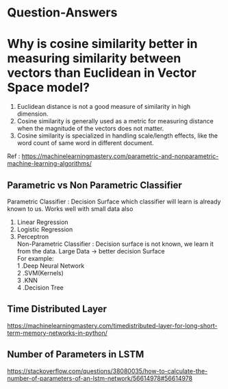 # Question-Answers
# Why is cosine similarity better in measuring similarity between vectors than Euclidean in Vector Space model?
1. Euclidean distance is not a good measure of similarity in high dimension.
2. Cosine similarity is generally used as a metric for measuring distance when the magnitude of the vectors does not matter.
3. Cosine similarity is specialized in handling scale/length effects, like the word count of  same word in different document.

Ref : https://machinelearningmastery.com/parametric-and-nonparametric-machine-learning-algorithms/
## Parametric vs Non Parametric Classifier
Parametric Classifier : Decision Surface which classifier will learn is already known to us. Works well with small data also
 1. Linear Regression
 2. Logistic Regression 
 3. Perceptron  
Non-Parametric Classifier : Decision surface is not known, we learn it from the data. Large Data -> better decision Surface  
For example:  
1 .Deep Neural Network  
2 .SVM(Kernels)  
3 .KNN  
4 .Decision Tree  
## Time Distributed Layer
https://machinelearningmastery.com/timedistributed-layer-for-long-short-term-memory-networks-in-python/

##  Number of Parameters in LSTM
https://stackoverflow.com/questions/38080035/how-to-calculate-the-number-of-parameters-of-an-lstm-network/56614978#56614978
